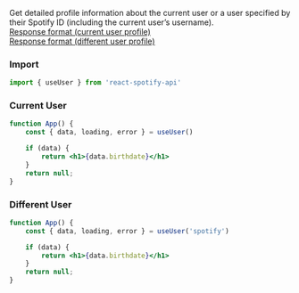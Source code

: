 Get detailed profile information about the current user or a user specified by their Spotify ID (including the current user’s username).<br/>
[Response format (current user profile)](https://developer.spotify.com/documentation/web-api/reference/users-profile/get-current-users-profile/#response-format)<br/>
[Response format (different user profile)](https://developer.spotify.com/documentation/web-api/reference/users-profile/get-users-profile/#response-format)<br/>

### Import
```js static
import { useUser } from 'react-spotify-api'
```

### Current User
```jsx static
function App() {
    const { data, loading, error } = useUser()

    if (data) {
        return <h1>{data.birthdate}</h1>
    } 
    return null;
}
```

### Different User
```jsx static
function App() {
    const { data, loading, error } = useUser('spotify')

    if (data) {
        return <h1>{data.birthdate}</h1>
    } 
    return null;
}
```